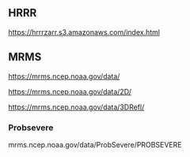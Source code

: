 ## HRRR

https://hrrrzarr.s3.amazonaws.com/index.html



## MRMS
https://mrms.ncep.noaa.gov/data/

https://mrms.ncep.noaa.gov/data/2D/

https://mrms.ncep.noaa.gov/data/3DRefl/




### Probsevere

mrms.ncep.noaa.gov/data/ProbSevere/PROBSEVERE
